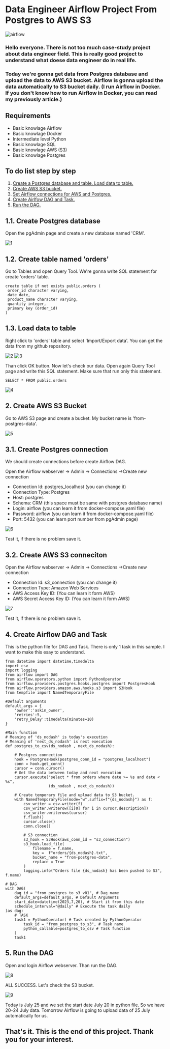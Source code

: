 # Data Engineer Airflow Project From Postgres to AWS S3

![airflow](https://github.com/askintamanli/Data-Engineer-Airflow-Project-From-Postgres-to-AWS-S3/assets/63555029/22fa7742-c120-46bf-aaf0-6d58f0e15125)


### Hello everyone. There is not too much case-study project about data engineer field. This is really good project to understand what doese data engineer do in real life.
### Today we're gonna get data from Postgres database and upload the data to AWS S3 bucket. Airflow is gonna upload the data automatically to S3 bucket daily. (I run Airflow in Docker. If you don't know how to run Airflow in Docker, you can read my previously article.)



## Requirements
- Basic knowlage Airflow
- Basic knowlage Docker
- Intermediate level Python
- Basic knowlage SQL
- Basic knowlage AWS (S3)
- Basic knowlage Postgres

## To do list step by step
1. [Create a Postgres database and table. Load data to table.](#)
2. [Create AWS S3 bucket.](#)
3. [Set Airflow connections for AWS and Postgres.](#)
4. [Create Airlfow DAG and Task.](#)
5. [Run the DAG.](#)

## 1.1. Create Postgres database
Open the pgAdmin page and create a new database named 'CRM'.

![1](https://github.com/askintamanli/Data-Engineer-Airflow-Project-From-Postgres-to-AWS-S3/assets/63555029/c297b377-06d9-48a3-beae-0f84c2604290)

## 1.2. Create table named 'orders'
Go to Tables and open Query Tool. We're gonna write SQL statement for create 'orders' table.
```
create table if not exists public.orders (
 order_id character varying,
 date date,
 product_name character varying,
 quantity integer,
 primary key (order_id)
)
```

## 1.3. Load data to table
Right click to 'orders' table and select 'Import/Export data'. You can get the data from my github repository.

![2](https://github.com/askintamanli/Data-Engineer-Airflow-Project-From-Postgres-to-AWS-S3/assets/63555029/199a1d52-bb35-4a16-af7d-3bc3bf6eb63f)
![3](https://github.com/askintamanli/Data-Engineer-Airflow-Project-From-Postgres-to-AWS-S3/assets/63555029/bb255116-42ca-4812-97ce-baa39311788b)

Than click OK button. Now let's check our data. Open again Query Tool page and write this SQL statement. Make sure that run only this statement.

```
SELECT * FROM public.orders
```
![4](https://github.com/askintamanli/Data-Engineer-Airflow-Project-From-Postgres-to-AWS-S3/assets/63555029/8bea6544-97d9-4c58-95e1-7d7a745bd329)

## 2. Create AWS S3 Bucket
Go to AWS S3 page and create a bucket. My bucket name is 'from-postgres-data'.

![5](https://github.com/askintamanli/Data-Engineer-Airflow-Project-From-Postgres-to-AWS-S3/assets/63555029/b38e6725-597c-4041-9a3b-faf75d534fe9)

## 3.1. Create Postgres connection
We should create connections before create Airflow DAG.

Open the Airflow webserver → Admin → Connections →Create new connection

- Connection Id: postgres_localhost (you can change it)
- Connection Type: Postgres
- Host: postgres
- Schema: CRM (this space must be same with postgres database name)
- Login: airflow (you can learn it from docker-compose.yaml file)
- Password: airflow (you can learn it from docker-compose.yaml file)
- Port: 5432 (you can learn port number from pgAdmin page)

![6](https://github.com/askintamanli/Data-Engineer-Airflow-Project-From-Postgres-to-AWS-S3/assets/63555029/85f65896-4f08-434f-96ae-9a2fcea0ba94)

 Test it, if there is no problem save it.

 ## 3.2. Create AWS S3 conneciton
 Open the Airflow webserver → Admin → Connections →Create new connection

- Connection Id: s3_connection (you can change it)
- Connection Type: Amazon Web Services
- AWS Access Key ID: (You can learn it form AWS)
- AWS Secret Access Key ID: (You can learn it form AWS)

![7](https://github.com/askintamanli/Data-Engineer-Airflow-Project-From-Postgres-to-AWS-S3/assets/63555029/824093c7-3d8f-49a1-b698-5624efea4fae)

Test it, if there is no problem save it.

## 4. Create Airflow DAG and Task
This is the python file for DAG and Task. There is only 1 task in this sample. I want to make this esay to understand.

```
from datetime import datetime,timedelta
import csv
import logging
from airflow import DAG 
from airflow.operators.python import PythonOperator
from airflow.providers.postgres.hooks.postgres import PostgresHook
from airflow.providers.amazon.aws.hooks.s3 import S3Hook 
from tempfile import NamedTemporaryFile

#Default arguments
default_args = {
    'owner':'askin_owner',
    'retries':5,
    'retry_Delay':timedelta(minutes=10)
}

#Main function
# Meaning of 'ds_nodash' is today's execution
# Meaning of 'next_ds_nodash' is next execution
def postgres_to_csv(ds_nodash , next_ds_nodash): 

    # Postgres connection
    hook = PostgresHook(postgres_conn_id = "postgres_localhost")
    conn = hook.get_conn()
    cursor = conn.cursor()
    # Get the data between today and next execution
    cursor.execute("select * from orders where date >= %s and date < %s",
                   (ds_nodash , next_ds_nodash))
    
    # Create temporary file and upload data to S3 bucket.
    with NamedTemporaryFile(mode="w",suffix=f"{ds_nodash}") as f:
        csv_writer = csv.writer(f)
        csv_writer.writerow([i[0] for i in cursor.description])
        csv_writer.writerows(cursor)
        f.flush()
        cursor.close()
        conn.close()

        # S3 connection
        s3_hook = S3Hook(aws_conn_id = "s3_connection")
        s3_hook.load_file(
            filename = f.name,
            key =  f"orders/{ds_nodash}.txt",
            bucket_name = "from-postgres-data",
            replace = True
        )
        logging.info("Orders file {ds_nodash} has been pushed to S3", f.name)

# DAG
with DAG(
    dag_id = "from_postgres_to_s3_v01", # Dag name
    default_args=default_args, # Default Arguments
    start_date=datetime(2023,7,20), # Start it from this date
    schedule_interval="@daily" # Execute the task daily
)as dag:
    # TASK 
    task1 = PythonOperator( # Task created by PythonOperator
        task_id = "from_postgres_to_s3", # Task name
        python_callable=postgres_to_csv # Task function
    )
    task1
```

## 5. Run the DAG
Open and login Airflow webserver. Than run the DAG.

![8](https://github.com/askintamanli/Data-Engineer-Airflow-Project-From-Postgres-to-AWS-S3/assets/63555029/3ebea2bd-1a4b-4a2f-90d3-6c05a3c5894b)

ALL SUCCESS. Let's check the S3 bucket.

![9](https://github.com/askintamanli/Data-Engineer-Airflow-Project-From-Postgres-to-AWS-S3/assets/63555029/e670e8a6-568f-4c25-bbc1-89a1c2a7ce6f)


Today is July 25 and we set the start date July 20 in python file. So we have 20–24 July data. Tomorrow Airflow is going to upload data of 25 July automatically for us.

## That's it. This is the end of this project. Thank you for your interest.











